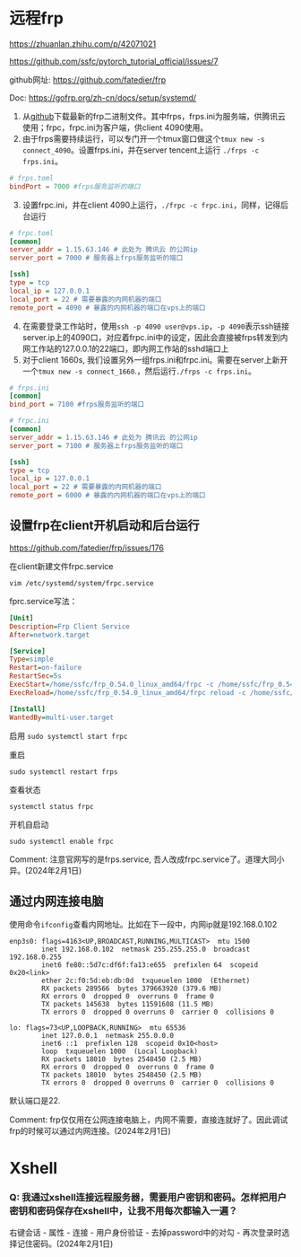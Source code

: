 # 远程frp

https://zhuanlan.zhihu.com/p/42071021

https://github.com/ssfc/pytorch_tutorial_official/issues/7

github网址: https://github.com/fatedier/frp

Doc: https://gofrp.org/zh-cn/docs/setup/systemd/

1. 从[github](https://link.zhihu.com/?target=https%3A//github.com/fatedier/frp)下载最新的frp二进制文件。其中frps，frps.ini为服务端，供腾讯云使用；frpc，frpc.ini为客户端，供client 4090使用。
2. 由于frps需要持续运行，可以专门开一个tmux窗口做这个`tmux new -s connect_4090`。设置frps.ini，并在server tencent上运行 `./frps -c frps.ini`。

```toml
# frps.toml
bindPort = 7000 #frps服务监听的端口
```

3. 设置frpc.ini，并在client 4090上运行，`./frpc -c frpc.ini`，同样，记得后台运行

```ini
# frpc.toml
[common]
server_addr = 1.15.63.146 # 此处为 腾讯云 的公网ip
server_port = 7000 # 服务器上frps服务监听的端口

[ssh]
type = tcp
local_ip = 127.0.0.1 
local_port = 22 # 需要暴露的内网机器的端口
remote_port = 4090 # 暴露的内网机器的端口在vps上的端口
```

4. 在需要登录工作站时，使用`ssh -p 4090 user@vps.ip`，`-p 4090`表示ssh链接server.ip上的4090口，对应着frpc.ini中的设定，因此会直接被frps转发到内网工作站的127.0.0.1的22端口，即内网工作站的sshd端口上
5. 对于client 1660s, 我们设置另外一组frps.ini和frpc.ini。需要在server上新开一个`tmux new -s connect_1660`.，然后运行`./frps -c frps.ini`。

```ini
# frps.ini
[common]
bind_port = 7100 #frps服务监听的端口
```

```ini
# frpc.ini
[common]
server_addr = 1.15.63.146 # 此处为 腾讯云 的公网ip
server_port = 7100 # 服务器上frps服务监听的端口

[ssh]
type = tcp
local_ip = 127.0.0.1 
local_port = 22 # 需要暴露的内网机器的端口
remote_port = 6000 # 暴露的内网机器的端口在vps上的端口
```

## 设置frp在client开机启动和后台运行

https://github.com/fatedier/frp/issues/176

在client新建文件frpc.service 

`vim /etc/systemd/system/frpc.service`

fprc.service写法：

```ini
[Unit]
Description=Frp Client Service
After=network.target

[Service]
Type=simple
Restart=on-failure
RestartSec=5s
ExecStart=/home/ssfc/frp_0.54.0_linux_amd64/frpc -c /home/ssfc/frp_0.54.0_linux_amd64/frpc.toml
ExecReload=/home/ssfc/frp_0.54.0_linux_amd64/frpc reload -c /home/ssfc/frp_0.54.0_linux_amd64/frpc.toml

[Install]
WantedBy=multi-user.target
```

启用
`sudo systemctl start frpc`

重启

`sudo systemctl restart frps`

查看状态

`systemctl status frpc`

开机自启动

`sudo systemctl enable frpc`

Comment: 注意官网写的是frps.service, 吾人改成frpc.service了。道理大同小异。(2024年2月1日)

## 通过内网连接电脑

使用命令`ifconfig`查看内网地址。比如在下一段中，内网ip就是192.168.0.102

```shell
enp3s0: flags=4163<UP,BROADCAST,RUNNING,MULTICAST>  mtu 1500
        inet 192.168.0.102  netmask 255.255.255.0  broadcast 192.168.0.255
        inet6 fe80::5d7c:df6f:fa13:e655  prefixlen 64  scopeid 0x20<link>
        ether 2c:f0:5d:eb:db:0d  txqueuelen 1000  (Ethernet)
        RX packets 289566  bytes 379663920 (379.6 MB)
        RX errors 0  dropped 0  overruns 0  frame 0
        TX packets 145638  bytes 11591608 (11.5 MB)
        TX errors 0  dropped 0 overruns 0  carrier 0  collisions 0

lo: flags=73<UP,LOOPBACK,RUNNING>  mtu 65536
        inet 127.0.0.1  netmask 255.0.0.0
        inet6 ::1  prefixlen 128  scopeid 0x10<host>
        loop  txqueuelen 1000  (Local Loopback)
        RX packets 18010  bytes 2548450 (2.5 MB)
        RX errors 0  dropped 0  overruns 0  frame 0
        TX packets 18010  bytes 2548450 (2.5 MB)
        TX errors 0  dropped 0 overruns 0  carrier 0  collisions 0

```

默认端口是22. 

Comment:  frp仅仅用在公网连接电脑上，内网不需要，直接连就好了。因此调试frp的时候可以通过内网连接。(2024年2月1日)

# Xshell

### Q: 我通过xshell连接远程服务器，需要用户密钥和密码。怎样把用户密钥和密码保存在xshell中，让我不用每次都输入一遍？

右键会话 - 属性 - 连接 - 用户身份验证 - 去掉password中的对勾 - 再次登录时选择记住密码。(2024年2月1日)



